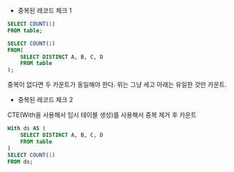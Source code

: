 * 중복된 레코드 체크 1
```sql
SELECT COUNT(1)
FROM table;

SELECT COUNT(1)
FROM(
	SELECT DISTINCT A, B, C, D
	FROM table
);
```

중복이 없다면 두 카운트가 동일해야 한다. 위는 그냥 세고 아래는 유일한 것만 카운트.


* 중복된 레코드 체크 2

CTE(With을 사용해서 임시 테이블 생성)를 사용해서 중복 제거 후 카운트

```sql
With ds AS (
	SELECT DISTINCT A, B, C, D
	FROM table
)
SELECT COUNT(1)
FROM ds;
```
